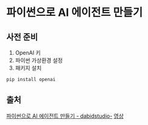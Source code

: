 # 파이썬으로 AI 에이전트 만들기

## 사전 준비

1. OpenAI 키
2. 파이썬 가상환경 설정
3. 패키지 설치

```bash
pip install openai
```

## 출처

[파이썬으로 AI 에이전트 만들기 - dabidstudio-](https://github.com/dabidstudio/python-ai-agents/tree/main)
[영상](https://www.youtube.com/watch?v=3wk45Ow3m3M)
